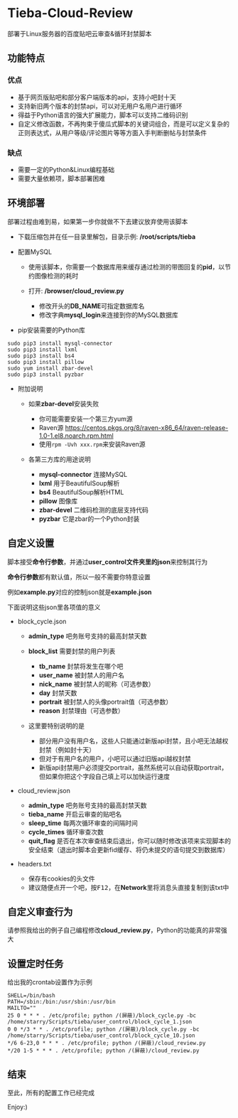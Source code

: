# Tieba-Cloud-Review
部署于Linux服务器的百度贴吧云审查&循环封禁脚本
## 功能特点
### 优点
+ 基于网页版贴吧和部分客户端版本的api，支持小吧封十天
+ 支持新旧两个版本的封禁api，可以对无用户名用户进行循环
+ 得益于Python语言的强大扩展能力，脚本可以支持二维码识别
+ 自定义修改函数，不再拘束于傻瓜式脚本的关键词组合，而是可以定义复杂的正则表达式，从用户等级/评论图片等等方面入手判断删帖与封禁条件

### 缺点
- 需要一定的Python&Linux编程基础
- 需要大量依赖项，脚本部署困难

## 环境部署

部署过程由难到易，如果第一步你就做不下去建议放弃使用该脚本

+ 下载压缩包并在任一目录里解包，目录示例: **/root/scripts/tieba**

+ 配置MySQL

    + 使用该脚本，你需要一个数据库用来缓存通过检测的带图回复的**pid**，以节约图像检测的耗时
    
    + 打开: **/browser/cloud_review.py**
    
        - 修改开头的**DB_NAME**可指定数据库名
        - 修改字典**mysql_login**来连接到你的MySQL数据库
        
+ pip安装需要的Python库
```
sudo pip3 install mysql-connector
sudo pip3 install lxml
sudo pip3 install bs4
sudo pip3 install pillow
sudo yum install zbar-devel
sudo pip3 install pyzbar
```
+ 附加说明

    + 如果**zbar-devel**安装失败
    
        + 你可能需要安装一个第三方yum源
        + Raven源 <https://centos.pkgs.org/8/raven-x86_64/raven-release-1.0-1.el8.noarch.rpm.html>
        + 使用```rpm -Uvh xxx.rpm```来安装Raven源
        
    + 各第三方库的用途说明
    
        + **mysql-connector** 连接MySQL
        + **lxml** 用于BeautifulSoup解析
        + **bs4** BeautifulSoup解析HTML
        + **pillow** 图像库
        + **zbar-devel** 二维码检测的底层支持代码
        + **pyzbar** 它是zbar的一个Python封装
        
## 自定义设置
脚本接受**命令行参数**，并通过**user_control文件夹里的json**来控制其行为

**命令行参数**都有默认值，所以一般不需要你特意设置

例如**example.py**对应的控制json就是**example.json**

下面说明这些json里各项值的意义

+ block_cycle.json

    + **admin_type** 吧务账号支持的最高封禁天数
    
    + **block_list** 需要封禁的用户列表
    
        + **tb_name** 封禁将发生在哪个吧
        + **user_name** 被封禁人的用户名
        + **nick_name** 被封禁人的昵称（可选参数）
        + **day** 封禁天数
        + **portrait** 被封禁人的头像portrait值（可选参数）
        + **reason** 封禁理由（可选参数）
        
    + 这里要特别说明的是
    
        + 部分用户没有用户名，这些人只能通过新版api封禁，且小吧无法越权封禁（例如封十天）
        + 但对于有用户名的用户，小吧可以通过旧版api越权封禁
        + 新版api封禁用户必须提交portrait，虽然系统可以自动获取portrait，但如果你把这个字段自己填上可以加快运行速度
        
+ cloud_review.json

    + **admin_type** 吧务账号支持的最高封禁天数
    + **tieba_name** 开启云审查的贴吧名
    + **sleep_time** 每两次循环审查的间隔时间
    + **cycle_times** 循环审查次数
    + **quit_flag** 是否在本次审查结束后退出，你可以随时修改该项来实现脚本的安全结束（退出时脚本会更新fid缓存、将仍未提交的语句提交到数据库）
    
+ headers.txt

    + 保存有cookies的头文件
    + 建议随便点开一个吧，按<kbd>F12</kbd>，在**Network**里将消息头直接复制到该txt中
    
## 自定义审查行为
请参照我给出的例子自己编程修改**cloud_review.py**，Python的功能真的非常强大

## 设置定时任务
给出我的crontab设置作为示例
```
SHELL=/bin/bash
PATH=/sbin:/bin:/usr/sbin:/usr/bin
MAILTO=""
25 0 * * * . /etc/profile; python /(屏蔽)/block_cycle.py -bc /home/starry/Scripts/tieba/user_control/block_cycle_1.json
0 0 */3 * * . /etc/profile; python /(屏蔽)/block_cycle.py -bc /home/starry/Scripts/tieba/user_control/block_cycle_10.json
*/6 6-23,0 * * * . /etc/profile; python /(屏蔽)/cloud_review.py
*/20 1-5 * * * . /etc/profile; python /(屏蔽)/cloud_review.py
```

## 结束
至此，所有的配置工作已经完成

Enjoy:)

